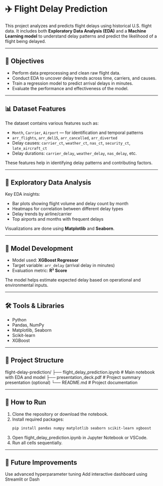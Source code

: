 # ✈️ Flight Delay Prediction

This project analyzes and predicts flight delays using historical U.S. flight data. It includes both **Exploratory Data Analysis (EDA)** and a **Machine Learning model** to understand delay patterns and predict the likelihood of a flight being delayed.

---

## 📌 Objectives

- Perform data preprocessing and clean raw flight data.
- Conduct EDA to uncover delay trends across time, carriers, and causes.
- Train a regression model to predict arrival delays in minutes.
- Evaluate the performance and effectiveness of the model.

---

## 📊 Dataset Features

The dataset contains various features such as:

- `Month`, `Carrier`, `Airport` — for identification and temporal patterns
- `arr_flights`, `arr_del15`, `arr_cancelled`, `arr_diverted`
- Delay causes: `carrier_ct`, `weather_ct`, `nas_ct`, `security_ct`, `late_aircraft_ct`
- Delay durations: `carrier_delay`, `weather_delay`, `nas_delay`, etc.

These features help in identifying delay patterns and contributing factors.

---

## 🧪 Exploratory Data Analysis

Key EDA insights:

- Bar plots showing flight volume and delay count by month
- Heatmaps for correlation between different delay types
- Delay trends by airline/carrier
- Top airports and months with frequent delays

Visualizations are done using **Matplotlib** and **Seaborn**.

---

## 🧠 Model Development

- Model used: **XGBoost Regressor**
- Target variable: `arr_delay` (arrival delay in minutes)
- Evaluation metric: **R² Score**

The model helps estimate expected delay based on operational and environmental inputs.

---

## 🛠️ Tools & Libraries

- Python
- Pandas, NumPy
- Matplotlib, Seaborn
- Scikit-learn
- XGBoost

---

## 📁 Project Structure
flight-delay-prediction/
├── flight_delay_prediction.ipynb # Main notebook with EDA and model
├── presentation_deck.pdf # Project summary presentation (optional)
└── README.md # Project documentation


---

## 🚀 How to Run

1. Clone the repository or download the notebook.
2. Install required packages:
   ```bash
   pip install pandas numpy matplotlib seaborn scikit-learn xgboost
3. Open flight_delay_prediction.ipynb in Jupyter Notebook or VSCode.
4. Run all cells sequentially.

---

## 📌 Future Improvements
Use advanced hyperparameter tuning
Add interactive dashboard using Streamlit or Dash
